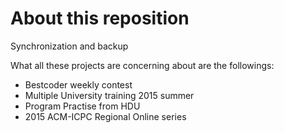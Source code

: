 # About this reposition
Synchronization and backup

What all these projects are concerning about are the followings:

* Bestcoder weekly contest
* Multiple University training 2015 summer
* Program Practise from HDU
* 2015 ACM-ICPC Regional Online series